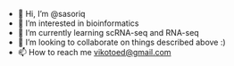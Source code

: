 - 👋 Hi, I’m @sasoriq
- 👀 I’m interested in bioinformatics
- 🌱 I’m currently learning scRNA-seq and RNA-seq
- 💞️ I’m looking to collaborate on things described above :)
- 📫 How to reach me vikotoed@gmail.com

<!---
sasoriq/sasoriq is a ✨ special ✨ repository because its `README.md` (this file) appears on your GitHub profile.
You can click the Preview link to take a look at your changes.
--->
